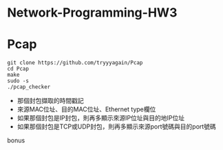 # Network-Programming-HW3
# Pcap
````
git clone https://github.com/tryyyagain/Pcap
cd Pcap
make
sudo -s
./pcap_checker
````
- 那個封包擷取的時間戳記
- 來源MAC位址、目的MAC位址、Ethernet type欄位
- 如果那個封包是IP封包，則再多顯示來源IP位址與目的地IP位址
- 如果那個封包是TCP或UDP封包，則再多顯示來源port號碼與目的port號碼

bonus
